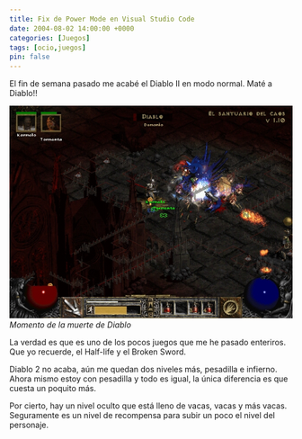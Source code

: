```yaml
---
title: Fix de Power Mode en Visual Studio Code
date: 2004-08-02 14:00:00 +0000
categories: [Juegos]
tags: [ocio,juegos]
pin: false
---
```

El fin de semana pasado me acabé el Diablo II en modo normal. Maté a Diablo!!

![Mate a Diablo II](/assets/images/Mate-a-Diablo.jpg)
_Momento de la muerte de Diablo_

La verdad es que es uno de los pocos juegos que me he pasado enteriros. Que yo recuerde, el Half-life y el Broken Sword.

Diablo 2 no acaba, aún me quedan dos niveles más, pesadilla e infierno. Ahora mismo estoy con pesadilla y todo es igual, la única diferencia es que cuesta un poquito más.

Por cierto, hay un nivel oculto que está lleno de vacas, vacas y más vacas. Seguramente es un nivel de recompensa para subir un poco el nivel del personaje.